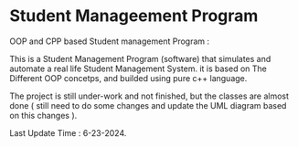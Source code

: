 # Student Manageement Program
 OOP and CPP based Student management Program :

 This is a Student Management Program (software) that simulates and automate a real life Student Management System.
 it is based on The Different OOP concetps, and builded using pure c++ language.

 The project is still under-work and not finished, but the classes are almost done ( still need to do some changes and update the UML diagram based on this changes ).

 Last Update Time : 6-23-2024.
